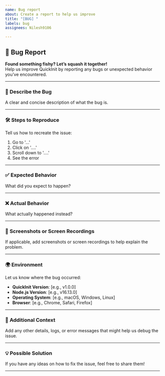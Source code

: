 ```yaml
---
name: Bug report
about: Create a report to help us improve
title: "[BUG] "
labels: bug
assignees: Nilesh9106

---
```


## 🐞 **Bug Report**  
**Found something fishy? Let’s squash it together!**  
Help us improve QuickInit by reporting any bugs or unexpected behavior you’ve encountered.  

---

### 🧐 **Describe the Bug**  
A clear and concise description of what the bug is.  

---

### 🛠️ **Steps to Reproduce**  
Tell us how to recreate the issue:  
1. Go to '...'  
2. Click on '....'  
3. Scroll down to '....'  
4. See the error  

---

### ✅ **Expected Behavior**  
What did you expect to happen?  

---

### ❌ **Actual Behavior**  
What actually happened instead?  

---

### 📸 **Screenshots or Screen Recordings**  
If applicable, add screenshots or screen recordings to help explain the problem.  

---

### 🌍 **Environment**  
Let us know where the bug occurred:  
- **QuickInit Version**: [e.g., v1.0.0]  
- **Node.js Version**: [e.g., v16.13.0]  
- **Operating System**: [e.g., macOS, Windows, Linux]  
- **Browser**: [e.g., Chrome, Safari, Firefox]  

---

### 📝 **Additional Context**  
Add any other details, logs, or error messages that might help us debug the issue.  

---

### 💡 **Possible Solution**  
If you have any ideas on how to fix the issue, feel free to share them!  

---
